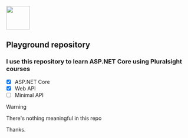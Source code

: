 <img src="https://www.pluralsight.com/content/dam/pluralsight2/logos/2022/ps/mark/PS-mark-color-fill.png" width="64"/>

## Playground repository
### I use this repository to learn ASP.NET Core using Pluralsight courses

- [x] ASP.NET Core
- [x] Web API
- [ ] Minimal API

> [!WARNING]
> There's nothing meaningful in this repo

Thanks.